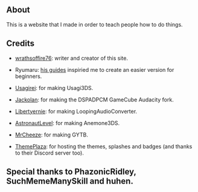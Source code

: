 ## About
This is a website that I made in order to teach people how to do things.

## Credits

* [wrathsoffire76](https://twitter.com/wrathsoffire76): writer and creator of this site.

* Ryumaru: [his guides](https://gbatemp.net/blog/ryumaru.360795/) inspiried me to create an easier version for beginners.
* [Usagirei](https://github.com/usagirei/): for making Usagi3DS.
* [Jackolan](https://github.com/jackoalan/): for making the DSPADPCM GameCube Audacity fork.
* [Libertyernie](https://github.com/libertyernie/): for making LoopingAudioConverter.
* [AstronautLevel](https://github.com/astronautlevel2): for making Anemone3DS.
* [MrCheeze](https://github.com/MrCheeze/): for making GYTB.
* [ThemePlaza](https://themeplaza.eu/): for hosting the themes, splashes and badges (and thanks to their Discord server too).

Special thanks to PhazonicRidley, SuchMemeManySkill and huhen.
---